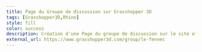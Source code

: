 ```yaml
---
title: Page du Groupe de discussion sur Grasshopper 3D
tags: [Grasshopper3D,Rhino]
style: fill
color: success
description: Création d'une Page du groupe de discussion sur le site officiel de Grasshopper 3D sous le non Le Fennec.
external_url: https://www.grasshopper3d.com/group/le-fennec
---
```



